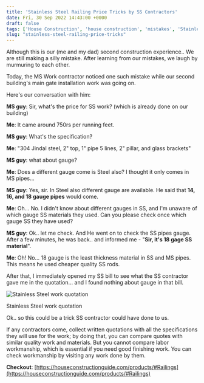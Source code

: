 ```yaml
---
title: 'Stainless Steel Railing Price Tricks by SS Contractors'
date: Fri, 30 Sep 2022 14:43:00 +0000
draft: false
tags: ['House Construction', 'house construction', 'mistakes', 'Stainless steel', 'tips']
slug: "stainless-steel-railing-price-tricks"
---
```


Although this is our (me and my dad) second construction experience.. We are still making a silly mistake. After learning from our mistakes, we laugh by murmuring to each other.

Today, the MS Work contractor noticed one such mistake while our second building's main gate installation work was going on.

Here's our conversation with him:

**MS guy**: Sir, what's the price for SS work? (which is already done on our building)

**Me**: It came around 750rs per running feet.

**MS guy**: What's the specification?

**Me**: "304 Jindal steel, 2" top, 1" pipe 5 lines, 2" pillar, and glass brackets"

**MS guy**: what about gauge?

**Me**: Does a different gauge come is Steel also? I thought it only comes in MS pipes…

**MS guy**: Yes, sir. In Steel also different gauge are available. He said that **14, 16, and 18 gauge pipes** would come.

**Me**: Oh… No. I didn't know about different gauges in SS, and I'm unaware of which gauge SS materials they used. Can you please check once which gauge SS they have used?

**MS guy**: Ok.. let me check. And He went on to check the SS pipes gauge. After a few minutes, he was back.. and informed me - "**Sir, it's 18 gage SS material**".

**Me**: Oh! No… 18 gauge is the least thickness material in SS and MS pipes. This means he used cheaper quality SS rods.

After that, I immediately opened my SS bill to see what the SS contractor gave me in the quotation… and I found nothing about gauge in that bill.

![Stainless Steel work quotation](/stainless-steel-railing-price-tricks/images/ss-work-quotation.jpg)

Stainless Steel work quotation

Ok.. so this could be a trick SS contractor could have done to us.

If any contractors come, collect written quotations with all the specifications they will use for the work; by doing that, you can compare quotes with similar quality work and materials. But you cannot compare labor workmanship, which is essential if you need good finishing work. You can check workmanship by visiting any work done by them.

**Checkout**: [https://houseconstructionguide.com/products/#Railings](https://houseconstructionguide.com/products/#Railings)
